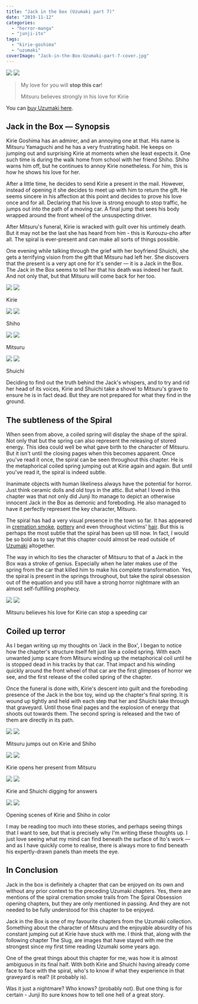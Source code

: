 ```yaml
---
title: "Jack in the box (Uzumaki part 7)"
date: "2019-11-12"
categories: 
  - "horror-manga"
  - "junji-ito"
tags: 
  - "kirie-goshima"
  - "uzumaki"
coverImage: "Jack-in-the-Box-Uzumaki-part-7-cover.jpg"
---
```


[![](images/Jack-in-the-Box-Uzumaki-part-7-cover.jpg)](images/Jack-in-the-Box-Uzumaki-part-7-cover.jpg)
[![](images/Jack-in-the-Box-Uzumaki-part-7-cover.jpg)](images/Jack-in-the-Box-Uzumaki-part-7-cover.jpg)

> My love for you will **stop this car**!
> 
> Mitsuru believes strongly in his love for Kirie

You can [buy Uzumaki here](https://amzn.to/2NClvXB).

## Jack in the Box — Synopsis

Kirie Goshima has an admirer, and an annoying one at that. His name is Mitsuru Yamaguchi and he has a very frustrating habit. He keeps on jumping out and surprising Kirie at moments when she least expects it. One such time is during the walk home from school with her friend Shiho. Shiho warns him off, but he continues to annoy Kirie nonetheless. For him, this is how he shows his love for her.

After a little time, he decides to send Kirie a present in the mail. However, instead of opening it she decides to meet up with him to return the gift. He seems sincere in his affection at this point and decides to prove his love once and for all. Declaring that his love is strong enough to stop traffic, he jumps out into the path of a moving car. A final jump that sees his body wrapped around the front wheel of the unsuspecting driver.

After Mitsuru's funeral, Kirie is wracked with guilt over his untimely death. But it may not be the last she has heard from him - this is Kurouzu-cho after all. The spiral is ever-present and can make all sorts of things possible.

One evening while talking through the grief with her boyfriend Shuichi, she gets a terrifying vision from the gift that Mitsuru had left her. She discovers that the present is a very apt one for it's sender — it is a Jack in the Box. The Jack in the Box seems to tell her that his death was indeed her fault. And not only that, but that Mitsuru will come back for her too.

[![](images/Kirie-1.jpg)](images/Kirie-1.jpg)
[![](images/Kirie-1.jpg)](images/Kirie-1.jpg)

Kirie

[![](images/Shiho.jpg)](images/Shiho.jpg)
[![](images/Shiho.jpg)](images/Shiho.jpg)

Shiho

[![](images/Mitsuru.jpg)](images/Mitsuru.jpg)
[![](images/Mitsuru.jpg)](images/Mitsuru.jpg)

Mitsuru

[![](images/Shuichi.jpg)](images/Shuichi.jpg)
[![](images/Shuichi.jpg)](images/Shuichi.jpg)

Shuichi

Deciding to find out the truth behind the Jack's whispers, and to try and rid her head of its voices, Kirie and Shuichi take a shovel to Mitsuru's grave to ensure he is in fact dead. But they are not prepared for what they find in the ground.

## The subtleness of the Spiral

When seen from above, a coiled spring will display the shape of the spiral. Not only that but the spring can also represent the releasing of stored energy. This idea could well be what gave birth to the character of Mitsuru. But it isn't until the closing pages when this becomes apparent. Once you've read it once, the spiral can be seen throughout this chapter. He is the metaphorical coiled spring jumping out at Kirie again and again. But until you've read it, the spiral is indeed subtle.

Inanimate objects with human likeliness always have the potential for horror. Just think ceramic dolls and old toys in the attic. But what I loved in this chapter was that not only did Junji Ito manage to depict an otherwise innocent Jack in the Box as demonic and foreboding. He also managed to have it perfectly represent the key character, Mitsuro.

The spiral has had a very visual presence in the town so far. It has appeared in [cremation smoke](https://junjiitomanga.com/the-spiral-obsession-part-2-uzumaki-part-2/), [pottery](https://junjiitomanga.com/the-firing-effect-uzumaki-part-4/) and even throughout victims' [hair](https://junjiitomanga.com/medusa-uzumaki-part-6/). But this is perhaps the most subtle that the spiral has been up till now. In fact, I would be so bold as to say that this chapter could almost be read outside of [Uzumaki](https://junjiitomanga.com/tag/uzumaki/) altogether.

The way in which Ito ties the character of Mitsuru to that of a Jack in the Box was a stroke of genius. Especially when he later makes use of the spring from the car that killed him to make his complete transformation. Yes, the spiral is present in the springs throughout, but take the spiral obsession out of the equation and you still have a strong horror nightmare with an almost self-fulfilling prophecy.

[![](images/Mitsuru-believes-his-love-for-Kirie-can-stop-a-speeding-car.jpg)](images/Mitsuru-believes-his-love-for-Kirie-can-stop-a-speeding-car.jpg)
[![](images/Mitsuru-believes-his-love-for-Kirie-can-stop-a-speeding-car.jpg)](images/Mitsuru-believes-his-love-for-Kirie-can-stop-a-speeding-car.jpg)

Mitsuru believes his love for Kirie can stop a speeding car

## Coiled up terror

As I began writing up my thoughts on 'Jack in the Box', I began to notice how the chapter's structure itself felt just like a coiled spring. With each unwanted jump scare from Mitsuru winding up the metaphorical coil until he is stopped dead in his tracks by that car. That impact and his winding quickly around the front wheel of that car are the first glimpses of horror we see, and the first release of the coiled spring of the chapter.

Once the funeral is done with, Kirie's descent into guilt and the foreboding presence of the Jack in the box toy, wind up the chapter's final spring. It is wound up tightly and held with each step that her and Shuichi take through that graveyard. Until those final pages and the explosion of energy that shoots out towards them. The second spring is released and the two of them are directly in its path.

[![](images/Mitsuru-jumps-out-on-Kirie-and-Shiho.jpg)](images/Mitsuru-jumps-out-on-Kirie-and-Shiho.jpg)
[![](images/Mitsuru-jumps-out-on-Kirie-and-Shiho.jpg)](images/Mitsuru-jumps-out-on-Kirie-and-Shiho.jpg)

Mitsuru jumps out on Kirie and Shiho

[![](images/Kirie-opens-her-present-from-Mitsuru.jpg)](images/Kirie-opens-her-present-from-Mitsuru.jpg)
[![](images/Kirie-opens-her-present-from-Mitsuru.jpg)](images/Kirie-opens-her-present-from-Mitsuru.jpg)

Kirie opens her present from Mitsuru

[![](images/Kirie-and-Shuichi-digging-for-answers.jpg)](images/Kirie-and-Shuichi-digging-for-answers.jpg)
[![](images/Kirie-and-Shuichi-digging-for-answers.jpg)](images/Kirie-and-Shuichi-digging-for-answers.jpg)

Kirie and Shuichi digging for answers

[![](images/Opening-scenes-of-Kirie-and-Shiho-in-color.jpg)](images/Opening-scenes-of-Kirie-and-Shiho-in-color.jpg)
[![](images/Opening-scenes-of-Kirie-and-Shiho-in-color.jpg)](images/Opening-scenes-of-Kirie-and-Shiho-in-color.jpg)

Opening scenes of Kirie and Shiho in color

I may be reading too much into these stories, and perhaps seeing things that I want to see, but that is precisely why I'm writing these thoughts up. I just love seeing what my mind can find beneath the surface of Ito's work — and as I have quickly come to realise, there is always more to find beneath his expertly-drawn panels than meets the eye.

## In Conclusion

Jack in the box is definitely a chapter that can be enjoyed on its own and without any prior context to the preceding Uzumaki chapters. Yes, there are mentions of the spiral cremation smoke trails from The Spiral Obsession opening chapters, but they are only mentioned in passing. And they are not needed to be fully understood for this chapter to be enjoyed.

Jack in the Box is one of my favourite chapters from the Uzumaki collection. Something about the character of Mitsuru and the enjoyable absurdity of his constant jumping out at Kirie have stuck with me. I think that, along with the following chapter The Slug, are images that have stayed with me the strongest since my first time reading Uzumaki some years ago.

One of the great things about this chapter for me, was how it is almost ambiguous in its final half. With both Kirie and Shuichi having already come face to face with the spiral, who's to know if what they experience in that graveyard is real? (it probably is).

Was it just a nightmare? Who knows? (probably not). But one thing is for certain - Junji Ito sure knows how to tell one hell of a great story.
